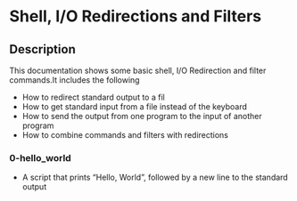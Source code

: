 # Shell, I/O Redirections and Filters

## Description
This documentation shows some basic shell, I/O Redirection and filter commands.It includes the following 

* How to redirect standard output to a fil
* How to get standard input from a file instead of the keyboard
* How to send the output from one program to the input of another program
* How to combine commands and filters with redirections

### 0-hello_world
- A script that prints “Hello, World”, followed by a new line to the standard output
